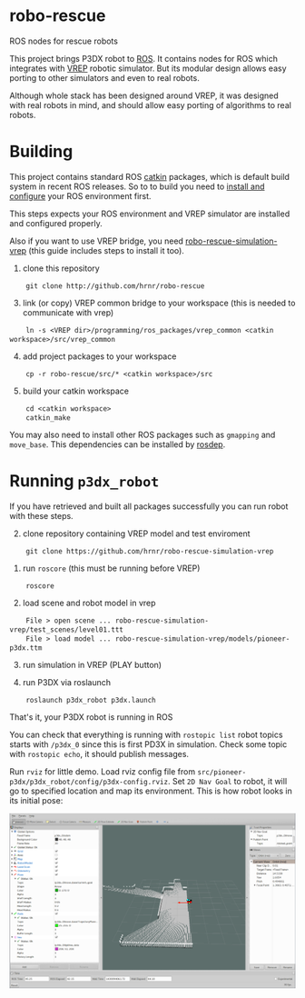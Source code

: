 # robo-rescue
ROS nodes for rescue robots

This project brings P3DX robot to [ROS](http://www.ros.org/). It contains
nodes for ROS which integrates with [VREP](http://www.coppeliarobotics.com/)
robotic simulator. But its modular design allows easy porting to other
simulators and even to real robots.

Although whole stack has been designed around VREP, it was designed with real
robots in mind, and should allow easy porting of algorithms to real robots.

# Building

This project contains standard ROS [catkin](http://wiki.ros.org/catkin)
packages, which is default build system in recent ROS releases. So to to build
you need to [install and configure](http://wiki.ros.org/ROS/Installation) your
ROS environment first.

This steps expects your ROS environment and VREP simulator are installed and configured properly.

Also if you want to use VREP bridge, you need [robo-rescue-simulation-
vrep](https://github.com/hrnr/robo-rescue-simulation-vrep) (this guide
includes steps to install it too).

1. clone this repository
```
	git clone http://github.com/hrnr/robo-rescue
```

3. link (or copy) VREP common bridge to your workspace (this is needed to
communicate with vrep)
```
	ln -s <VREP dir>/programming/ros_packages/vrep_common <catkin workspace>/src/vrep_common
```

4. add project packages to your workspace
```
	cp -r robo-rescue/src/* <catkin workspace>/src
```

5. build your catkin workspace
```
	cd <catkin workspace>
	catkin_make
```

You may also need to install other ROS packages such as `gmapping` and
`move_base`. This dependencies can be installed by
[rosdep](http://wiki.ros.org/rosdep).

# Running `p3dx_robot`

If you have retrieved and built all packages successfully you can run robot
with these steps.

2. clone repository containing VREP model and test enviroment
```
	git clone https://github.com/hrnr/robo-rescue-simulation-vrep
```

1. run `roscore` (this must be running before VREP)
```
	roscore
```

2. load scene and robot model in vrep
```
	File > open scene ... robo-rescue-simulation-vrep/test_scenes/level01.ttt
	File > load model ... robo-rescue-simulation-vrep/models/pioneer-p3dx.ttm
```

3. run simulation in VREP (PLAY	button)

4. run P3DX via roslaunch
```
	roslaunch p3dx_robot p3dx.launch
```

That's it, your P3DX robot is running in ROS

You can check that everything is running with `rostopic list` robot topics
starts with `/p3dx_0` since this is first PD3X in simulation. Check some topic
with `rostopic echo`, it should publish messages.

Run `rviz` for little demo. Load rviz config file from `src/pioneer-
p3dx/p3dx_robot/config/p3dx-config.rviz`. Set `2D Nav Goal` to robot, it will
go to specified location and map its environment. This is how robot looks in
its initial pose:

![p3dx_robot after installing](doc/rviz-initialpose.png?raw=true "p3dx_robot after installing in its initial pose")